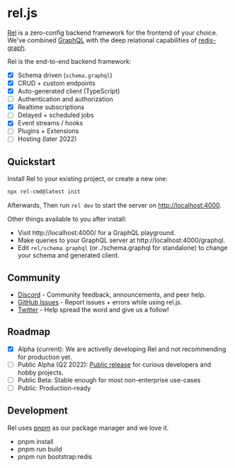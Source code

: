 <!-- [![npm](https://img.shields.io/npm/v/rel.js.svg?style=flat-square)](https://www.npmjs.com/package/rel.js)
[![npm](https://img.shields.io/npm/l/rel.js.svg?style=flat-square)](https://www.npmjs.com/package/rel.js)
[![npm](https://img.shields.io/npm/dt/rel.js.svg?style=flat-square)](https://www.npmjs.com/package/rel.js)
![npm bundle size](https://img.shields.io/bundlephobia/min/rel.js)
[![Known Vulnerabilities](https://snyk.io/test/github/rel-js/rel.js/badge.svg)](https://snyk.io/test/github/nftapi/nftapi) -->

# rel.js

[Rel](https://rel.run) is a zero-config backend framework for the frontend of your choice. We've combined [GraphQL](https://graphql.org) with the deep relational capabilities of [redis-graph](https://github.com/RedisGraph/RedisGraph/).

Rel is the end-to-end backend framework:

- [x] Schema driven (`schema.graphql`)
- [x] CRUD + custom endpoints
- [x] Auto-generated client (TypeScript)
- [ ] Authentication and authorization
- [x] Realtime subscriptions
- [ ] Delayed + scheduled jobs
- [x] Event streams / hooks
- [ ] Plugins + Extensions
- [ ] Hosting (later 2022)

## Quickstart

Install Rel to your existing project, or create a new one:

```sh
npx rel-cmd@latest init
```

Afterwards, Then run `rel dev` to start the server on [http://localhost:4000](http://localhost:4000).

Other things available to you after install:

- Visit http://localhost:4000/ for a GraphQL playground.
- Make queries to your GraphQL server at http://localhost:4000/graphql.
- Edit `rel/schema.graphql` (or ./schema.graphql for standalone) to change your schema and generated client.
  <!-- - Integrate Rel with the frontend of your choice: (next.js, svelte, Vue, Expo) -->
  <!-- - Configure server endpoints, streams, and background jobs. -->
  <!-- - Browse the extension marketplace -->

## Community

- [Discord](https://discord.gg/HpuzRGwevb) - Community feedback, announcements, and peer help.
- [GitHub Issues](https://github.com/rel-js/rel/issues) - Report issues + errors while using rel.js.
- [Twitter](https://twitter.com/rel_js) - Help spread the word and give us a follow!

## Roadmap

- [x] Alpha (current): We are activelly developing Rel and not recommending for production yet.
- [ ] Public Alpha (Q2 2022): [Public release](https://github.com/orgs/rel-js/projects/2) for curious developers and hobby projects.
- [ ] Public Beta: Stable enough for most non-enterprise use-cases
- [ ] Public: Production-ready

<!-- ## Useful environment variables

- REL_HOST: The host for the GraphQL endpoint
- REL_PORT: The port for the GraphQL endpoint
- REL_DEBUG: Enable debug messages(example: Cypher queries)
- REL_TRACE: Enable tracing at http://localhost:2929
- REDIS_HOST: The Redis host (with RedisGraph module enabled)
- REDIS_PORT: The Redis port -->

## Development

Rel uses [pnpm](https://pnpm.io/) as our package manager and we love it.

- pnpm install
- pnpm run build
- pnpm run bootstrap:redis

<!-- - Visit http://localhost:4000/schema to view and edit your DB schema. -->

<!-- Install rel.js into your existing project (Next.js, Svelte, Vue, etc.):

- docker run -p 6379:6379 -it --rm redislabs/redisgraph
- npm install rel-run
- make sure you have a valid `schema.graphql` file in your project root -->

<!-- Then on your backend code:

```javascript
import { Server } from "rel.js";

const server = new Server();
```

Go to http://127.0.0.1:4000/altair or consume the endpoint in http://localhost:4000/graphql

## Useful environment variables

- REL_HOST: The host for the GraphQL endpoint
- REL_PORT: The port for the GraphQL endpoint
- REL_DEBUG: Enable debug messages(example: Cypher queries)
- REL_TRACE: Enable tracing at http://localhost:2929
- REDIS_HOST: The Redis host (with RedisGraph module enabled)
- REDIS_PORT: The Redis port

## Development

- pnpm i
- pnpm run build
- pnpm run bootstrap:redis -->
